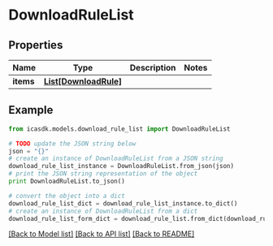 # DownloadRuleList


## Properties
Name | Type | Description | Notes
------------ | ------------- | ------------- | -------------
**items** | [**List[DownloadRule]**](DownloadRule.md) |  | 

## Example

```python
from icasdk.models.download_rule_list import DownloadRuleList

# TODO update the JSON string below
json = "{}"
# create an instance of DownloadRuleList from a JSON string
download_rule_list_instance = DownloadRuleList.from_json(json)
# print the JSON string representation of the object
print DownloadRuleList.to_json()

# convert the object into a dict
download_rule_list_dict = download_rule_list_instance.to_dict()
# create an instance of DownloadRuleList from a dict
download_rule_list_form_dict = download_rule_list.from_dict(download_rule_list_dict)
```
[[Back to Model list]](../README.md#documentation-for-models) [[Back to API list]](../README.md#documentation-for-api-endpoints) [[Back to README]](../README.md)



